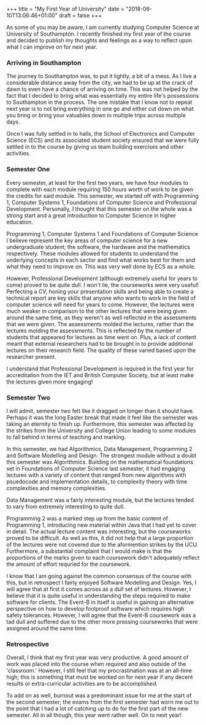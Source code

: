+++
title = "My First Year of University"
date = "2018-06-10T13:06:46+01:00"
draft = false
+++

As some of you may be aware, I am currently studying Computer Science at University of Southampton.
I recently finished my first year of the course and decided to publish my thoughts and feelings as a way to reflect upon what I can improve on for next year.

### Arriving in Southampton

The journey to Southampton was, to put it lightly, a bit of a mess.
As I live a considerable distance away from the city, we had to be up at the crack of dawn to even have a chance of arriving on time.
This was not helped by the fact that I decided to bring what was essentially my entire life's possessions to Southampton in the process.
The one mistake that I know not to repeat next year is to not bring everything in one go and either cut down on what you bring or bring your valuables down in multiple trips across multiple days.

Once I was fully settled in to halls, the School of Electronics and Computer Science (ECS) and its associated student society ensured that we were fully settled in to the course by giving us team building exercises and other activities.

### Semester One

Every semester, at least for the first two years, we have four modules to complete with each module requiring 150 hours worth of work to be given the credits for said module.
This semester, we started off with Programming 1, Computer Systems 1, Foundations of Computer Science and Professional Development.
Personally, I thought that this semester on the whole was a strong start and a great introduction to Computer Science in higher education.

Programming 1, Computer Systems 1 and Foundations of Computer Science I believe represent the key areas of computer science for a new undergraduate student; the software, the hardware and the mathematics respectively.
These modules allowed for students to understand the underlying concepts in each sector and find what works best for them and what they need to improve on. This was very well done by ECS as a whole.

However, Professional Development (although extremely useful for years to come) proved to be quite dull. 
I won't lie, the courseworks were very useful! 
Perfecting a CV, honing your presentation skills and being able to create a technical report are key skills that anyone who wants to work in the field of computer science will need for years to come. 
However, the lectures were much weaker in comparison to the other lectures that were being given around the same time, as they weren't as well reflected in the assessments that we were given.
The assessments molded the lectures, rather than the lectures molding the assessments.
This is reflected by the number of students that appeared for lectures as time went on.
Plus, a lack of content meant that external researchers had to be brought in to provide additional lectures on their research field. The quality of these varied based upon the researcher present.

I understand that Professional Development is required in the first year for accreditation from the IET and British Computer Society, but at least make the lectures given more engaging!

### Semester Two

I will admit, semester two felt like it dragged on longer than it should have. Perhaps it was the long Easter break that made it feel like the semester was taking an eternity to finish up.
Furthermore, this semester was affected by the strikes from the University and College Union leading to some modules to fall behind in terms of teaching and marking.

In this semester, we had Algorithmics, Data Management, Programming 2 and Software Modelling and Design. The strongest module without a doubt this semester was Algorithmics. Building on the mathematical foundations set in Foundations of Computer Science last semester, it had engaging lectures with a variety of content that ranged from new algorithms with psuedocode and implementation details, to complexity theory with time complexities and memory complexities.

Data Management was a fairly interesting module, but the lectures tended to vary from extremely interesting to quite dull.

Programming 2 was a marked step up from the basic content of Programming 1, introducing new material within Java that I had yet to cover in detail. The actual lecture content was interesting, but the courseworks proved to be difficult. As well as this, it did not help that a large proportion of the lectures were not covered due to the aformention strikes by the UCU. Furthermore, a substantial complaint that I would make is that the proportions of the marks given to each coursework didn't adequately reflect the amount of effort requried for the coursework. 

I know that I am going against the common consensus of the course with this, but in retrospect I fairly enjoyed Software Modelling and Design. Yes, I will agree that at first it comes across as a dull set of lectures. However, I believe that it is quite useful in understanding the steps required to make software for clients.
The Event-B in itself is useful in gaining an alternative perspective on how to develop foolproof software which requires high safety tolerances. However, I will agree that the Event-B coursework was a tad dull and suffered due to the other more pressing courseworks that were assigned around the same time.

### Retrospective
Overall, I think that my first year was very productive. A good amount of work was placed into the course when required and also outside of the 'classroom.'
However, I still feel that my procrastination was at an all-time high; this is something that must be worked on for next year if any decent results or extra-curricular activities are to be accomplished.

To add on as well, burnout was a predominant issue for me at the start of the second semester; the exams from the first semester had worn me out to the point that I had a lot of catching up to do for the first part of the new semester.
All in all though, this year went rather well. On to next year!
